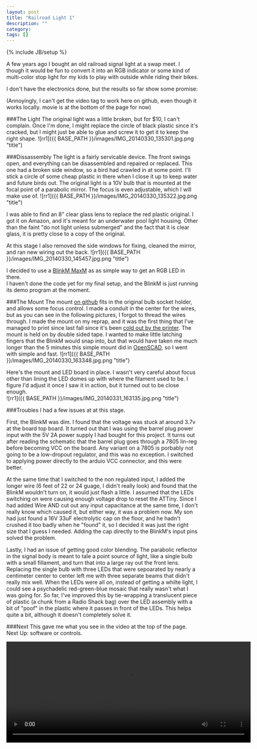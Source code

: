 ```yaml
---
layout: post
title: "Railroad Light 1"
description: ""
category: 
tags: []
---
```

{% include JB/setup %}

A few years ago I bought an old railroad signal light at a swap meet.  I though it would be fun to convert it into an RGB indicator or some kind of multi-color stop light for my kids to play with outside while riding their bikes.


I don't have the electronics done, but the results so far show some promise:

(Annoyingly, I can't get the video tag to work here on github, even though it works locally.  movie is at the bottom of the page for now)

###The Light
The original light was a little broken, but for $10, I can't complain.  Once I'm done, I might replace the circle of black plastic 
since it's cracked, but I might just be able to glue and screw it to get it to keep the right shape.
![rr1]({{ BASE_PATH }}/images/IMG_20140330_135301.jpg.png "title")

###Dissassembly
The light is a fairly servicable device.  The front swings open, and everything can be disassembled and repaired or replaced. This one had a broken side window, so a bird had crawled in at some point.  I'll stick a circle of some cheap plastic in 
there when I close it up to keep water and future birds out. The original light is a 10V bulb that is mounted at the focal point of a parabolic mirror.  The focus is even adjustable, which I will make use of.
![rr1]({{ BASE_PATH }}/images/IMG_20140330_135322.jpg.png "title")

I was able to find an 8" clear glass lens to replace the red plastic original.  I got it on Amazon, and it's meant for 
an underwater pool light housing.  Other than the faint "do not light unless submerged" and the fact that it is clear 
glass, it is pretty close to a copy of the original.

At this stage I also removed the side windows for fixing, cleaned the mirror, and ran new wiring out the back.
![rr1]({{ BASE_PATH }}/images/IMG_20140330_145457.jpg.png "title")

I decided to use a [BlinkM MaxM](http://thingm.com/products/blinkm-maxm/) as as simple way to get an RGB LED in there.  
I haven't done the code yet for my final setup, and the BlinkM is just running its demo program at the moment.

<a name="The%20Mount"></a>
###The Mount
The mount [on github](https://github.com/markfinn/rgb_railroad_rlight) fits in the original bulb socket holder, and allows 
some focus control.  I made a conduit in the center for the wires, but as you can see in the following pictures, I forgot to 
thread the wires through. I made the mount on my reprap, and it was the first thing that I've managed to print since last fall 
since it's been [cold out by the printer](http://mfinn.net/2014/03/31/reprap-enclosure/).  The mount is held on by double 
sided tape.  I wanted to make little latching fingers that the BlinkM would snap into, but that would have taken me much 
longer than the 5 minutes this simple mount did in [OpenSCAD](http://www.openscad.org/), so I went with simple and fast.
![rr1]({{ BASE_PATH }}/images/IMG_20140330_163348.jpg.png "title")


Here's the mount and LED board in place. I wasn't very careful about focus other than lining the LED domes up with where the filament used to be.
I figure I'd adjust it once I saw it in action, but it turned out to be close enough.  
![rr1]({{ BASE_PATH }}/images/IMG_20140331_163135.jpg.png "title")


###Troubles
I had a few issues at at this stage.

First, the BlinkM was dim. I found that the voltage was stuck at around 3.7v at the board top board.  It turned out that I was 
using the barrel plug power input with the 5V 2A power supply I had bought for this project.  It turns out after reading the 
schematic that the barrel plug goes through a 7805 lin-reg before becoming VCC on the board.  Any variant on a 7805 is porbably 
not going to be a low-dropout regulator, and this was no exception.  I switched to applying power directly to the arduio VCC 
connector, and this were better.

At the same time that I switched to the non regulated input, I added the longer wire (6 feet of 22 or 24 guage, I didn't really look) 
and found that the BlinkM wouldn't turn on, it would just flash a little.  I assumed that the LEDs switching on were causing enough 
voltage drop to reset the ATTiny. Since I had added Wire AND cut out any input capacitance at the same time, I don't really know which 
caused it, but either way, it was a problem now.
My son had just found a 16V 33uF electrolytic cap on the floor, and he hadn't crushed it too badly when he "found" it, so I decided it 
was just the right size that I guess I needed.  Adding the cap directly to the BlinkM's input pins solved the problem.


Lastly, I had an issue of getting good color blending.  The parabolic reflector in the signal body is meant to tale a point source of 
light, like a single bulb with a small fillament, and turn that into a large ray out the front lens.  Replacing the single bulb with 
three LEDs that were sepoarated by nearly a centimeter center to center left me with three separate beams that didn't really mix well. 
 When the LEDs were all on, instead of getting a whilte light, I could see a psychadelic red-green-blue mosaic that really wasn't what 
I was going for.  So far, I've improved this by tie-wrapping a translucent piece of plastic (a chunk from a Radio Shack bag) over the 
LED assembly with a bit of "poof" in the plastic where it passes in front of the LEDs.  This helps quite a bit, although it doesn't 
 completely solve it.


###Next
This gave me what you see in the video at the top of the page.  Next Up:  software or controls.



<video id="video_1" class="video-js vjs-default-skin" controls="" preload="auto" width="640" height="264">
<source src="{{ BASE_PATH }}/images/TRIM_20140331_170021.mp4" type="video/mp4" /> 
</video >
 
